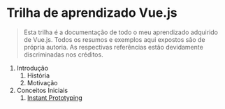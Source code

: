 # Trilha de aprendizado Vue.js
> Esta trilha é a documentação de todo o meu aprendizado adquirido de Vue.js. Todos os resumos e exemplos aqui expostos são de própria autoria. As respectivas referências estão devidamente discriminadas nos créditos.

1.  Introdução
    1. História
    2. Motivação
2.  Conceitos Iniciais
    1. [Instant Prototyping](/conceitos-iniciais/instant-prototyping) 


